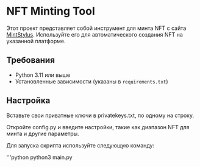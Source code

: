 # NFT Minting Tool

Этот проект представляет собой инструмент для минта NFT с сайта [MintStylus](https://www.mintstylus.xyz/). Используйте его для автоматического создания NFT на указанной платформе.

## Требования

- Python 3.11 или выше
- Установленные зависимости (указаны в `requirements.txt`)

## Настройка 

Вставьте свои приватные ключи в privatekeys.txt, по одному на строку. 

Откройте config.py и введите настройки, такие как диапазон NFT для минта и другие параметры.

Для запуска скрипта используйте следующую команду:

  '''python 
  python3 main.py


   
